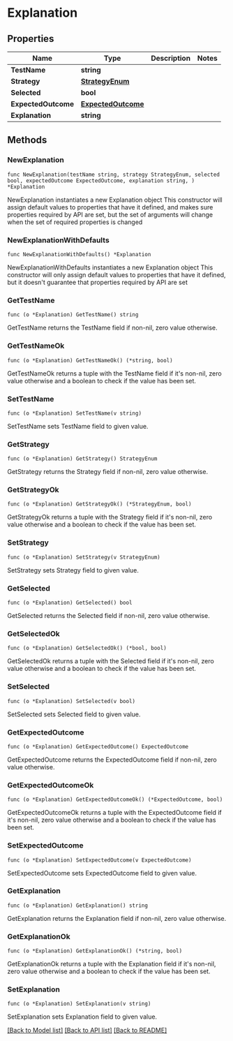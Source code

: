 # Explanation

## Properties

Name | Type | Description | Notes
------------ | ------------- | ------------- | -------------
**TestName** | **string** |  | 
**Strategy** | [**StrategyEnum**](StrategyEnum.md) |  | 
**Selected** | **bool** |  | 
**ExpectedOutcome** | [**ExpectedOutcome**](ExpectedOutcome.md) |  | 
**Explanation** | **string** |  | 

## Methods

### NewExplanation

`func NewExplanation(testName string, strategy StrategyEnum, selected bool, expectedOutcome ExpectedOutcome, explanation string, ) *Explanation`

NewExplanation instantiates a new Explanation object
This constructor will assign default values to properties that have it defined,
and makes sure properties required by API are set, but the set of arguments
will change when the set of required properties is changed

### NewExplanationWithDefaults

`func NewExplanationWithDefaults() *Explanation`

NewExplanationWithDefaults instantiates a new Explanation object
This constructor will only assign default values to properties that have it defined,
but it doesn't guarantee that properties required by API are set

### GetTestName

`func (o *Explanation) GetTestName() string`

GetTestName returns the TestName field if non-nil, zero value otherwise.

### GetTestNameOk

`func (o *Explanation) GetTestNameOk() (*string, bool)`

GetTestNameOk returns a tuple with the TestName field if it's non-nil, zero value otherwise
and a boolean to check if the value has been set.

### SetTestName

`func (o *Explanation) SetTestName(v string)`

SetTestName sets TestName field to given value.


### GetStrategy

`func (o *Explanation) GetStrategy() StrategyEnum`

GetStrategy returns the Strategy field if non-nil, zero value otherwise.

### GetStrategyOk

`func (o *Explanation) GetStrategyOk() (*StrategyEnum, bool)`

GetStrategyOk returns a tuple with the Strategy field if it's non-nil, zero value otherwise
and a boolean to check if the value has been set.

### SetStrategy

`func (o *Explanation) SetStrategy(v StrategyEnum)`

SetStrategy sets Strategy field to given value.


### GetSelected

`func (o *Explanation) GetSelected() bool`

GetSelected returns the Selected field if non-nil, zero value otherwise.

### GetSelectedOk

`func (o *Explanation) GetSelectedOk() (*bool, bool)`

GetSelectedOk returns a tuple with the Selected field if it's non-nil, zero value otherwise
and a boolean to check if the value has been set.

### SetSelected

`func (o *Explanation) SetSelected(v bool)`

SetSelected sets Selected field to given value.


### GetExpectedOutcome

`func (o *Explanation) GetExpectedOutcome() ExpectedOutcome`

GetExpectedOutcome returns the ExpectedOutcome field if non-nil, zero value otherwise.

### GetExpectedOutcomeOk

`func (o *Explanation) GetExpectedOutcomeOk() (*ExpectedOutcome, bool)`

GetExpectedOutcomeOk returns a tuple with the ExpectedOutcome field if it's non-nil, zero value otherwise
and a boolean to check if the value has been set.

### SetExpectedOutcome

`func (o *Explanation) SetExpectedOutcome(v ExpectedOutcome)`

SetExpectedOutcome sets ExpectedOutcome field to given value.


### GetExplanation

`func (o *Explanation) GetExplanation() string`

GetExplanation returns the Explanation field if non-nil, zero value otherwise.

### GetExplanationOk

`func (o *Explanation) GetExplanationOk() (*string, bool)`

GetExplanationOk returns a tuple with the Explanation field if it's non-nil, zero value otherwise
and a boolean to check if the value has been set.

### SetExplanation

`func (o *Explanation) SetExplanation(v string)`

SetExplanation sets Explanation field to given value.



[[Back to Model list]](../README.md#documentation-for-models) [[Back to API list]](../README.md#documentation-for-api-endpoints) [[Back to README]](../README.md)


